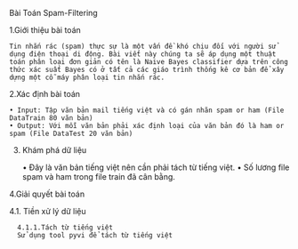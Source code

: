 ﻿Bài Toán Spam-Filtering

1.Giới thiệu bài toán

	Tin nhắn rác (spam) thực sự là một vấn đề khó chịu đối với người sử dụng điện thoại di động. Bài viết này chúng ta sẽ áp dụng một thuật toán phân loại đơn giản có tên là Naive Bayes classifier dựa trên công thức xác suất Bayes có ở tất cả các giáo trình thống kê cơ bản để xây dựng một cỗ máy phân loại tin nhắn rác.

2.Xác định bài toán

	• Input: Tập văn bản mail tiếng việt và có gán nhãn spam or ham (File DataTrain 80 văn bản)
	• Output: Với mỗi văn bản phải xác định loại của văn bản đó là ham or spam (File DataTest 20 văn bản) 

3. Khám phá dữ liệu

	• Đây là văn bản tiếng việt nên cần phải tách từ tiếng việt.
	• Số lương file spam và ham trong file train đã cân bằng.

4.Giải quyết bài toán 

4.1. Tiền xử lý dữ liệu

      4.1.1.Tách từ tiếng việt
      Sử dụng tool pyvi để tách từ tiếng việt 
	
	
